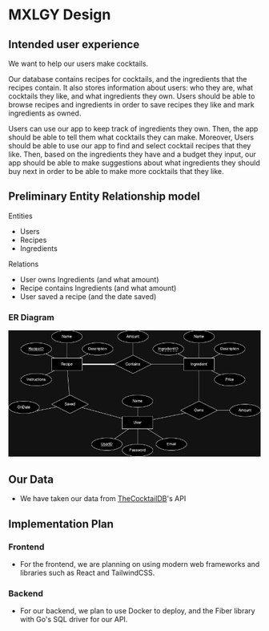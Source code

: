 # MXLGY Design
## Intended user experience

We want to help our users make cocktails. 

Our database contains recipes for cocktails, and the ingredients that the recipes contain. It also stores information about users: who they are, what cocktails they like, and what ingredients they own. Users should be able to browse recipes and ingredients in order to save recipes they like and mark ingredients as owned.

Users can use our app to keep track of ingredients they own. Then, the app should be able to tell them what cocktails they can make. Moreover, Users should be able to use our app to find and select cocktail recipes that they like. Then, based on the ingredients they have and a budget they input, our app should be able to make suggestions about what ingredients they should buy next in order to be able to make more cocktails that they like. 

## Preliminary Entity Relationship model
Entities
- Users
- Recipes
- Ingredients

Relations
- User owns Ingredients (and what amount)
- Recipe contains Ingredients (and what amount)
- User saved a recipe (and the date saved)

### ER Diagram
![er model](ERmodel.png)

## Our Data
- We have taken our data from [TheCocktailDB](https://www.thecocktaildb.com/)'s API


## Implementation Plan

### Frontend
- For the frontend, we are planning on using modern web frameworks and libraries such as React and TailwindCSS.

### Backend
- For our backend, we plan to use Docker to deploy, and the Fiber library with Go's SQL driver for our API.

